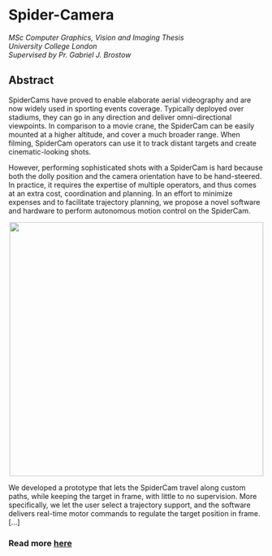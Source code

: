 # Spider-Camera  
_MSc Computer Graphics, Vision and Imaging Thesis_  
_University College London_  
_Supervised by Pr. Gabriel J. Brostow_  

## Abstract  
SpiderCams have proved to enable elaborate aerial videography and are now widely used in sporting events coverage. Typically deployed over stadiums, they can go in any direction and deliver omni-directional viewpoints. In comparison to a movie crane, the SpiderCam can be easily mounted at a higher altitude, and cover a much broader range. When filming, SpiderCam operators can use it to track distant targets and create cinematic-looking shots.  

However, performing sophisticated shots with a SpiderCam is hard because both the dolly position and the camera orientation have to be hand-steered. In practice, it requires the expertise of multiple operators, and thus comes at an extra cost, coordination and planning. In an effort to minimize expenses and to facilitate trajectory planning, we propose a novel software and hardware to perform autonomous motion control on the SpiderCam.  

<p align="center"><img width="500" src ="https://raw.githubusercontent.com/germain-hug/SpiderCamera/master/imgs/overview.png" /></p>   

We developed a prototype that lets the SpiderCam travel along custom paths, while keeping the target in frame, with little to no supervision. More specifically, we let the user select a trajectory support, and the software delivers real-time motor commands to regulate the target position in frame. [...]  

### Read more [here](https://www.hugogermain.com/360-autonomous-spidercam)
